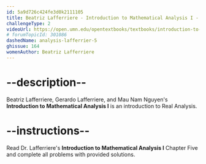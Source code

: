 ```yaml
---
id: 5a9d726c424fe3d0k2111105
title: Beatriz Lafferriere - Introduction to Mathematical Analysis I - Chapter 5
challengeType: 2
videoUrl: https://open.umn.edu/opentextbooks/textbooks/introduction-to-mathematical-analysis-i-second-edition
# forumTopicId: 301086
dashedName: analysis-lafferrier-5
ghissue: 164
womenAuthor: Beatriz Lafferriere 
---
```


# --description--

Beatriz Lafferriere, Gerardo Lafferriere, and Mau Nam Nguyen's __Introduction to Mathematical Analysis I__ is an introduction to Real Analysis.

# --instructions--

Read Dr. Lafferriere's __Introduction to Mathematical Analysis I__ Chapter Five and complete all problems with provided solutions.